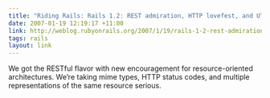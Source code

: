 ```yaml
---
title: "Riding Rails: Rails 1.2: REST admiration, HTTP lovefest, and UTF-8 celebrations"
date: 2007-01-19 12:19:17 +11:00
link: http://weblog.rubyonrails.org/2007/1/19/rails-1-2-rest-admiration-http-lovefest-and-utf-8-celebrations
tags: rails
layout: link
---
```

We got the RESTful flavor with new encouragement for resource-oriented architectures. We’re taking mime types, HTTP status codes, and multiple representations of the same resource serious.
